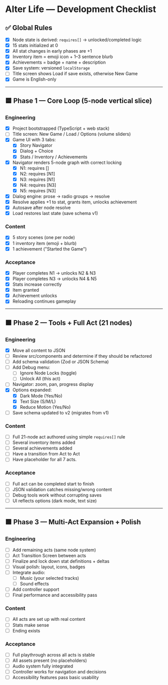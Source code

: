 # Alter Life — Development Checklist

## ✅ Global Rules
- [x] Node state is derived: `requires[]` → unlocked/completed logic
- [x] 15 stats initialized at 0
- [x] All stat changes in early phases are +1
- [x] Inventory item = emoji icon + 1–3 sentence blurb
- [x] Achievements = badge + name + description
- [x] Save system: versioned `localStorage`
- [ ] Title screen shows Load if save exists, otherwise New Game
- [x] Game is English-only

---

## 🟦 Phase 1 — Core Loop (5-node vertical slice)

### Engineering
- [x] Project bootstrapped (TypeScript + web stack)
- [ ] Title screen: New Game / Load / Options (volume sliders)
- [x] Game UI with 3 tabs:
  - [x] Story Navigator
  - [x] Dialog + Choice
  - [x] Stats / Inventory / Achievements
- [x] Navigator renders 5-node graph with correct locking
  - [x] N1: requires []
  - [x] N2: requires [N1]
  - [x] N3: requires [N1]
  - [x] N4: requires [N3]
  - [x] N5: requires [N3]
- [x] Dialog engine: prose → radio groups → resolve
- [x] Resolve applies +1 to stat, grants item, unlocks achievement
- [x] Autosave after node resolve
- [x] Load restores last state (save schema v1)

### Content
- [x] 5 story scenes (one per node)
- [x] 1 inventory item (emoji + blurb)
- [x] 1 achievement ("Started the Game")

### Acceptance
- [x] Player completes N1 → unlocks N2 & N3
- [x] Player completes N3 → unlocks N4 & N5
- [x] Stats increase correctly
- [x] Item granted
- [x] Achievement unlocks
- [x] Reloading continues gameplay

---

## 🟧 Phase 2 — Tools + Full Act (21 nodes)

### Engineering
- [x] Move all content to JSON
- [ ] Review src/components and determine if they should be refactored
- [ ] Add schema validation (Zod or JSON Schema)
- [ ] Add Debug menu:
  - [ ] Ignore Node Locks (toggle)
  - [ ] Unlock All (this act)
- [ ] Navigator: zoom, pan, progress display
- [x] Options expanded:
  - [x] Dark Mode (Yes/No)
  - [x] Text Size (S/M/L)
  - [x] Reduce Motion (Yes/No)
- [ ] Save schema updated to v2 (migrates from v1)

### Content
- [ ] Full 21-node act authored using simple `requires[]` rule
- [ ] Several inventory items added
- [ ] Several achievements added
- [ ] Have a transition from Act to Act
- [ ] Have placeholder for all 7 acts. 

### Acceptance
- [ ] Full act can be completed start to finish
- [ ] JSON validation catches missing/wrong content
- [ ] Debug tools work without corrupting saves
- [ ] UI reflects options (dark mode, text size)

---

## 🟩 Phase 3 — Multi-Act Expansion + Polish

### Engineering
- [ ] Add remaining acts (same node system)
- [ ] Act Transition Screen between acts
- [ ] Finalize and lock down stat definitions + deltas
- [ ] Visual polish: layout, icons, badges
- [ ] Integrate audio:
  - [ ] Music (your selected tracks)
  - [ ] Sound effects
- [ ] Add controller support
- [ ] Final performance and accessibility pass

### Content
- [ ] All acts are set up with real content
- [ ] Stats make sense
- [ ] Ending exists

### Acceptance
- [ ] Full playthrough across all acts is stable
- [ ] All assets present (no placeholders)
- [ ] Audio system fully integrated
- [ ] Controller works for navigation and decisions
- [ ] Accessibility features pass basic usability
